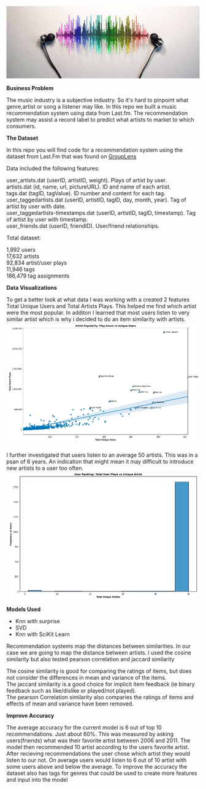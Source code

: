 ![alt text](Images/music-recommendation-challenge.jpg)

**Business Problem**

The music industry is a subjective industry. So it's hard to pinpoint what genre,artist or song a listener may like. In this repo we built a music recommendation system using data from Last.fm. The recommendation system may assist a record label to predict what artists to market to which consumers.


**The Dataset**

In this repo you will find code for a recommendation system using the dataset from Last.Fm that was found on [GroupLens](https://grouplens.org/datasets/hetrec-2011/)

Data included the following features: <br />

user_artists.dat (userID, artistID, weight). Plays of artist by user. <br />
artists.dat (id, name, url, pictureURL). ID and name of each artist. <br />
tags.dat (tagID, tagValue). ID number and content for each tag. <br />
user_taggedartists.dat (userID, artistID, tagID, day, month, year). Tag of artist by user with date. <br />
user_taggedartists-timestamps.dat (userID, artistID, tagID, timestamp). Tag of artist by user with timestamp. <br />
user_friends.dat (userID, friendID). User/friend relationships. <br />

Total dataset:<br />

1,892 users<br />
17,632 artists<br />
92,834 artist/user plays<br />
11,946 tags<br />
186,479 tag assignments<br />


**Data Visualizations**

To get a better look at what data I was working with a created 2 features Total Unique Users and Total Artists Plays. This helped me find which artist were the most popular. In additon I learned that most users listen to very similar artist which is why i decided to do an item similarity with artists.
![alt text](Images/popular_artist.jpg)


I further investigated that users listen to an average 50 artists. This was in a psan of 6 years. An indication that might mean it may difficult to introduce new artists to a user too often.
![alt text](Images/user_artists.jpg)



**Models Used**
- Knn with surprise
- SVD
- Knn with SciKit Learn

Recommendation systems map the distances between similarities. In our case we are going to map the distance between artists. I used the cosine similarity but also tested pearson correlation and jaccard similarity

The cosine similarity is good for comparing the ratings of items, but does not consider the differences in mean and variance of the items. <br />
The jaccard similarity is a good choice for implicit item feedback (ie binary feedback such as like/dislike or played/not played). <br />
The pearson Correlation similarity also comparies the ratings of items and effects of mean and variance have been removed. <br />


**Improve Accuracy**

The average accuracy for the current model is 6 out of top 10 recommendations. Just about 60%. This was measured by asking users(friends) what was their favorite artist between 2006 and 2011. The model then recommended 10 artist according to the users favorite artist. After recieving recommendations the user chose which artist they would listen to our not. On average users would listen to 6 out of 10 artist with some users above and below the average. To improve the accuracy the dataset also has tags for genres that could be used to create more features and input into the model
